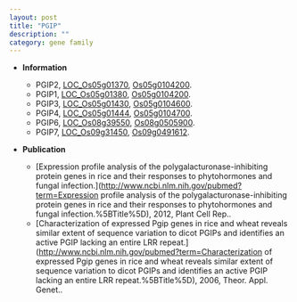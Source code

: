 ```yaml
---
layout: post
title: "PGIP"
description: ""
category: gene family
---
```


* **Information**  
    + PGIP2, [LOC_Os05g01370](http://rice.uga.edu/cgi-bin/ORF_infopage.cgi?orf=LOC_Os05g01370), [Os05g0104200](http://rapdb.dna.affrc.go.jp/viewer/gbrowse_details/irgsp1?name=Os05g0104200).
    + PGIP1, [LOC_Os05g01380](http://rice.uga.edu/cgi-bin/ORF_infopage.cgi?orf=LOC_Os05g01380), [Os05g0104200](http://rapdb.dna.affrc.go.jp/viewer/gbrowse_details/irgsp1?name=Os05g0104200).
    + PGIP3, [LOC_Os05g01430](http://rice.uga.edu/cgi-bin/ORF_infopage.cgi?orf=LOC_Os05g01430), [Os05g0104600](http://rapdb.dna.affrc.go.jp/viewer/gbrowse_details/irgsp1?name=Os05g0104600).
    + PGIP4, [LOC_Os05g01444](http://rice.uga.edu/cgi-bin/ORF_infopage.cgi?orf=LOC_Os05g01444), [Os05g0104700](http://rapdb.dna.affrc.go.jp/viewer/gbrowse_details/irgsp1?name=Os05g0104700).
    + PGIP6, [LOC_Os08g39550](http://rice.uga.edu/cgi-bin/ORF_infopage.cgi?orf=LOC_Os08g39550), [Os08g0505900](http://rapdb.dna.affrc.go.jp/viewer/gbrowse_details/irgsp1?name=Os08g0505900).
    + PGIP7, [LOC_Os09g31450](http://rice.uga.edu/cgi-bin/ORF_infopage.cgi?orf=LOC_Os09g31450), [Os09g0491612](http://rapdb.dna.affrc.go.jp/viewer/gbrowse_details/irgsp1?name=Os09g0491612).

* **Publication**  
    + [Expression profile analysis of the polygalacturonase-inhibiting protein genes in rice and their responses to phytohormones and fungal infection.](http://www.ncbi.nlm.nih.gov/pubmed?term=Expression profile analysis of the polygalacturonase-inhibiting protein genes in rice and their responses to phytohormones and fungal infection.%5BTitle%5D), 2012, Plant Cell Rep..
    + [Characterization of expressed Pgip genes in rice and wheat reveals similar extent of sequence variation to dicot PGIPs and identifies an active PGIP lacking an entire LRR repeat.](http://www.ncbi.nlm.nih.gov/pubmed?term=Characterization of expressed Pgip genes in rice and wheat reveals similar extent of sequence variation to dicot PGIPs and identifies an active PGIP lacking an entire LRR repeat.%5BTitle%5D), 2006, Theor. Appl. Genet..


